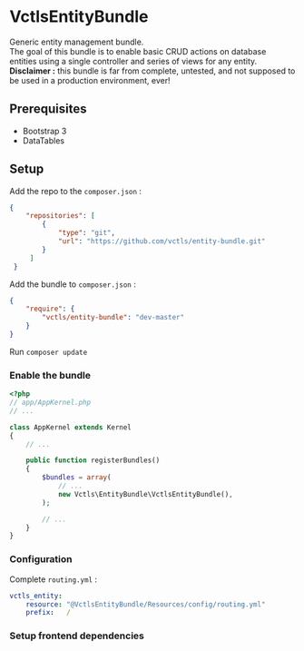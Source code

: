 # VctlsEntityBundle

Generic entity management bundle.  
The goal of this bundle is to enable basic CRUD actions on database entities using a single controller and series of views for any entity.  
**Disclaimer :** this bundle is far from complete, untested, and not supposed to be used in a production environment, ever!

## Prerequisites
  - Bootstrap 3
  - DataTables


## Setup

Add the repo to the `composer.json` :  
```json
{
    "repositories": [
        {
            "type": "git",
            "url": "https://github.com/vctls/entity-bundle.git"
        }
     ]
 }
```

Add the bundle to `composer.json` :
```json
{
    "require": {
        "vctls/entity-bundle": "dev-master"
    }
}
```

Run `composer update`

### Enable the bundle
```php
<?php
// app/AppKernel.php
// ...

class AppKernel extends Kernel
{
    // ...

    public function registerBundles()
    {
        $bundles = array(
            // ...
            new Vctls\EntityBundle\VctlsEntityBundle(),
        );

        // ...
    }
}
```

### Configuration
Complete `routing.yml` :
```yaml
vctls_entity:
    resource: "@VctlsEntityBundle/Resources/config/routing.yml"
    prefix:   /
```

### Setup frontend dependencies
